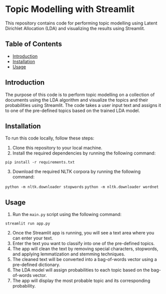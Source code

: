 # Topic Modelling with Streamlit

This repository contains code for performing topic modelling using Latent Dirichlet Allocation (LDA) and visualizing the results using Streamlit.

## Table of Contents
- [Introduction](#introduction)
- [Installation](#installation)
- [Usage](#usage)

## Introduction
The purpose of this code is to perform topic modelling on a collection of documents using the LDA algorithm and visualize the topics and their probabilities using Streamlit. The code takes a user input text and assigns it to one of the pre-defined topics based on the trained LDA model.

## Installation
To run this code locally, follow these steps:
1. Clone this repository to your local machine.
2. Install the required dependencies by running the following command:

`pip install -r requirements.txt`

3. Download the required NLTK corpora by running the following command:

`python -m nltk.downloader stopwords`
`python -m nltk.downloader wordnet`


## Usage
1. Run the `main.py` script using the following command:

`streamlit run app.py`

2. Once the Streamlit app is running, you will see a text area where you can enter your text.
3. Enter the text you want to classify into one of the pre-defined topics.
4. The app will clean the text by removing special characters, stopwords, and applying lemmatization and stemming techniques.
5. The cleaned text will be converted into a bag-of-words vector using a pre-defined dictionary.
6. The LDA model will assign probabilities to each topic based on the bag-of-words vector.
7. The app will display the most probable topic and its corresponding probability.
